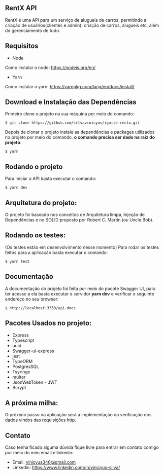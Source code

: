 ## RentX API

RentX é uma API para um serviço de alugueis de carros, permitindo a criação de usuários(clientes e admin), criação de carros, alugueis etc, além do gerenciamento de tudo.


## Requisitos
* Node

Como instalar o node: https://nodejs.org/en/

* Yarn

Como instalar o yarn: https://yarnpkg.com/lang/en/docs/install/


## Download e Instalação das Dependências

Primeiro clone o projeto na sua máquina por meio do comando:

~~~git
$ git clone https://github.com/silvavinicyus/ignite-rentx.git
~~~

Depois de clonar o projeto instale as dependências e packages utilizados no projeto por meio do comando. **o comando precisa ser dado na raiz do projeto**:

~~~git
$ yarn
~~~


## Rodando o projeto

Para iniciar a API basta executar o comando:

~~~git
$ yarn dev
~~~


## Arquitetura do projeto:

O projeto foi baseado nos conceitos de Arquitetura limpa, Injeção de Dependências e no SOLID proposto por Robert C. Martin (ou Uncle Bob).


## Rodando os testes:
 
(Os testes estão em desenvolvimento nesse momento)
Para rodar os testes feitos para a aplicação basta executar o comando:

~~~git
$ yarn test
~~~


## Documentação

A documentação do projeto foi feita por meio do pacote Swagger UI, para ter acesso a ela basta executar o servidor **yarn dev** e verificar o seguinte endereço no seu browser:

~~~git
$ http://localhost:3333/api-docs
~~~


## Pacotes Usados no projeto:

* Express
* Typescript
* uuid
* Swagger-ui-express
* jest
* TypeORM
* PostgresSQL
* Tsyringe
* multer
* JsonWebToken - JWT
* Bcrypt


## A próxima milha:

O próximo passo na aplicação será a implementação da verificação dos dados vindos das requisições http.


## Contato

Caso tenha ficado alguma dúvida fique livre para entrar em contato comigo por meio do meu email e linkedin:

* Email: vinicyus346@gmail.com
* Linkedin: https://www.linkedin.com/in/vinicyus-silva/


